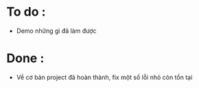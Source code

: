 # To do :
* Demo những gì đã làm được

# Done :
* Về cơ bản project đã hoàn thành, fix một số lỗi nhỏ còn tồn tại
